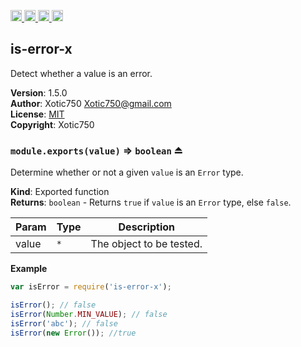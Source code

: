 <a href="https://travis-ci.org/Xotic750/is-error-x"
   title="Travis status">
<img
   src="https://travis-ci.org/Xotic750/is-error-x.svg?branch=master"
   alt="Travis status" height="18"/>
</a>
<a href="https://david-dm.org/Xotic750/is-error-x"
   title="Dependency status">
<img src="https://david-dm.org/Xotic750/is-error-x.svg"
   alt="Dependency status" height="18"/>
</a>
<a href="https://david-dm.org/Xotic750/is-error-x#info=devDependencies"
   title="devDependency status">
<img src="https://david-dm.org/Xotic750/is-error-x/dev-status.svg"
   alt="devDependency status" height="18"/>
</a>
<a href="https://badge.fury.io/js/is-error-x" title="npm version">
<img src="https://badge.fury.io/js/is-error-x.svg"
   alt="npm version" height="18"/>
</a>
<a name="module_is-error-x"></a>

## is-error-x
Detect whether a value is an error.

**Version**: 1.5.0  
**Author**: Xotic750 <Xotic750@gmail.com>  
**License**: [MIT](&lt;https://opensource.org/licenses/MIT&gt;)  
**Copyright**: Xotic750  
<a name="exp_module_is-error-x--module.exports"></a>

### `module.exports(value)` ⇒ <code>boolean</code> ⏏
Determine whether or not a given `value` is an `Error` type.

**Kind**: Exported function  
**Returns**: <code>boolean</code> - Returns `true` if `value` is an `Error` type,
 else `false`.  

| Param | Type | Description |
| --- | --- | --- |
| value | <code>\*</code> | The object to be tested. |

**Example**  
```js
var isError = require('is-error-x');

isError(); // false
isError(Number.MIN_VALUE); // false
isError('abc'); // false
isError(new Error()); //true
```
